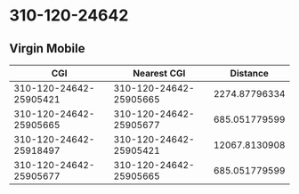 # 310-120-24642
## Virgin Mobile


| CGI | Nearest CGI | Distance |
|-----|-------------|----------|
| 310-120-24642-25905421 | 310-120-24642-25905665 | 2274.87796334 |
| 310-120-24642-25905665 | 310-120-24642-25905677 | 685.051779599 |
| 310-120-24642-25918497 | 310-120-24642-25905421 | 12067.8130908 |
| 310-120-24642-25905677 | 310-120-24642-25905665 | 685.051779599 |
